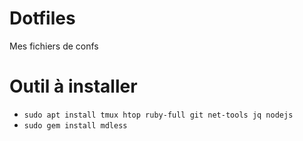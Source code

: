 # Dotfiles
Mes fichiers de confs

# Outil à installer

- `sudo apt install tmux htop ruby-full git net-tools jq nodejs`
- `sudo gem install mdless`
